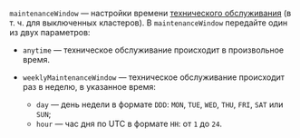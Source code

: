 `maintenanceWindow` — настройки времени [технического обслуживания](../../../managed-airflow/concepts/maintenance.md) (в т. ч. для выключенных кластеров). В `maintenanceWindow` передайте один из двух параметров:

  * `anytime` — техническое обслуживание происходит в произвольное время.
  * `weeklyMaintenanceWindow` — техническое обслуживание происходит раз в неделю, в указанное время:

    * `day` — день недели в формате `DDD`: `MON`, `TUE`, `WED`, `THU`, `FRI`, `SAT` или `SUN`;
    * `hour` — час дня по UTC в формате `HH`: от `1` до `24`.